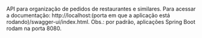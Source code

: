 API para organização de pedidos de restaurantes e similares. Para acessar a documentação: http://localhost:(porta em que a aplicação está rodando)/swagger-ui/index.html. Obs.: por padrão, aplicações Spring Boot rodam na porta 8080.
